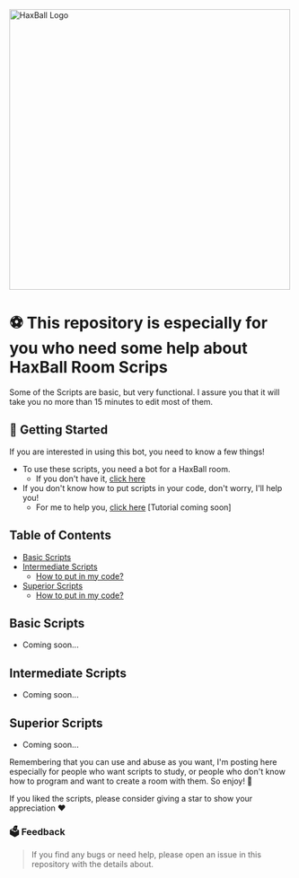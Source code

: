<img src="https://www.haxball.com/PFj3geCw/s/haxball-big-min.png" alt="HaxBall Logo" width="500"/>

# ⚽ This repository is especially for you who need some help about HaxBall Room Scrips

Some of the Scripts are basic, but very functional. I assure you that it will take you no more than 15 minutes to edit most of them.

## 🔧 Getting Started
If you are interested in using this bot, you need to know a few things!

- To use these scripts, you need a bot for a HaxBall room.
  - If you don't have it, [click here](https://github.com/theosanct0s/haxball-bot)
- If you don't know how to put scripts in your code, don't worry, I'll help you!
  - For me to help you, [click here](https://youtube.com) [Tutorial coming soon]

## Table of Contents

- [Basic Scripts](#basic-scripts)
- [Intermediate Scripts](#intermediate-scripts)
  - [How to put in my code?](#getting-started)
- [Superior Scripts](#superior-scripts)
  - [How to put in my code?](#getting-started)

## Basic Scripts

- Coming soon...

## Intermediate Scripts

- Coming soon...

## Superior Scripts

- Coming soon...

Remembering that you can use and abuse as you want, I'm posting here especially for people who want scripts to study, or people who don't know how to program and want to create a room with them. So enjoy! 🥰

If you liked the scripts, please consider giving a star to show your appreciation ❤️

### 🗳️ Feedback
> If you find any bugs or need help, please open an issue in this repository with the details about.
